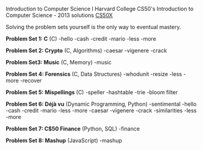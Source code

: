 Introduction to Computer Science I Harvard College
CS50's Introduction to Computer Science - 2013 solutions
[CS50X](https://www.edx.org/course/cs50s-introduction-to-computer-science)


Solving the problem sets yourself is the only way to eventual mastery.

**Problem Set 1: C** (C)
-hello
-cash
-credit
-mario
-less
-more

**Problem Set 2: Crypto** (C, Algorithms)
-caesar
-vigenere
-crack

**Problem Set3: Music** (C, Memory)
-music

**Problem Set 4: Forensics** (C, Data Structures)
-whodunit
-resize
-less
-more
-recover

**Problem Set 5: Mispellings** (C)
-speller
-hashtable
-trie
-bloom filter

**Problem Set 6: Déjà vu** (Dynamic Programming, Python)
-sentimental
-hello
-cash
-credit
-mario
-less
-more
-caesar
-vigenere
-crack
-similarities
-less
-more

**Problem Set 7: C$50 Finance** (Python, SQL)
-finance

**Problem Set 8: Mashup** (JavaScript)
-mashup


